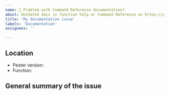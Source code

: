 ```yaml
---
name: 📖 Problem with Command Reference documentation?
about: Outdated docs in function help or Command Reference on https://pester.dev? Report them here
title: 'My documentation issue'
labels: 'Documentation'
assignees: ''

---
```


<!-- Thank you for using Pester and taking the time to report this issue!

Known issue: Documentation of Pester 5 is mostly out of date for all commands. See [Breaking changes](https://github.com/pester/Pester#breaking-changes)

Command Reference documentation on the website are generated from comment-based help in the functions and should be reported here.
All other documentation issues on https://pester.dev should be reported in the [docs-repo](https://github.com/pester/docs). -->

## Location
<!-- Help us identify which documentation to update -->

- Pester version:
- Function:

## General summary of the issue

